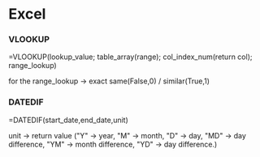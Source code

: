 # Excel

### VLOOKUP

=VLOOKUP(lookup_value; table_array(range); col_index_num(return col); range_lookup)

for the range_lookup -> exact same(False,0) / similar(True,1)





### DATEDIF

=DATEDIF(start_date,end_date,unit)

unit -> return value ("Y" -> year, "M" -> month, "D" -> day, "MD" -> day difference, "YM" -> month difference, "YD" -> day difference.)
